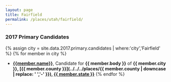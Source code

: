 ```yaml
---
layout: page
title: Fairfield
permalink: /places/utah/fairfield/
---
```


### 2017 Primary Candidates
{% assign city = site.data.2017.primary.candidates | where:'city','Fairfield' %}
{% for member in city  %}
- <strong>[{{member.name}}](../../../people/{{member.id}})</strong>, Candidate for <strong>{{ member.body }}</strong> of <strong>{{ member.city }}, [{{ member.county }}](../../../places/{{ member.county | downcase | replace: ' ','-' }}), [{{ member.state }}](../../../places)</strong>
{% endfor %}
